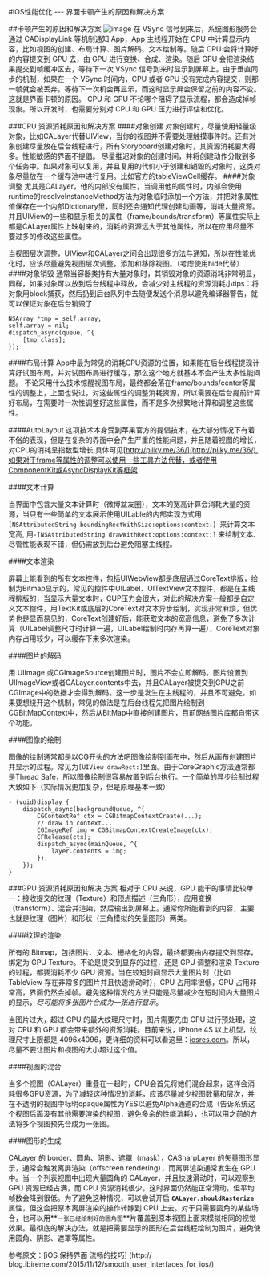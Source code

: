 #iOS性能优化 --- 界面卡顿产生的原因和解决方案

##卡顿产生的原因和解决方案
![image](http://blog.ibireme.com/wp-content/uploads/2015/11/ios_frame_drop.png)
在 VSync 信号到来后，系统图形服务会通过 CADisplayLink 等机制通知 App，App 主线程开始在 CPU 中计算显示内容，比如视图的创建、布局计算、图片解码、文本绘制等。随后 CPU 会将计算好的内容提交到 GPU 去，由 GPU 进行变换、合成、渲染。随后 GPU 会把渲染结果提交到帧缓冲区去，等待下一次 VSync 信号到来时显示到屏幕上。由于垂直同步的机制，如果在一个 VSync 时间内，CPU 或者 GPU 没有完成内容提交，则那一帧就会被丢弃，等待下一次机会再显示，而这时显示屏会保留之前的内容不变。这就是界面卡顿的原因。
CPU 和 GPU 不论哪个阻碍了显示流程，都会造成掉帧现象。所以开发时，也需要分别对 CPU 和 GPU 压力进行评估和优化。

###CPU 资源消耗原因和解决方案
####对象创建
对象创建时，尽量使用轻量级对象，比如CALayer代替UIView，当你的视图并不需要处理触摸事件时。还有对象创建尽量放在后台线程进行，所有Storyboard创建对象时，其资源消耗要大得多。性能敏感的界面不提倡。
尽量推迟对象的创建时间，并将创建动作分散到多个任务中。如果对象可以复用，并且复用的代价小于创建和销毁的对象时，这类对象尽量放在一个缓存池中进行复用。比如官方的tableViewCell缓存。
####对象调整
尤其是CALayer，他的内部没有属性，当调用他的属性时，内部会使用runtime的resolveInstanceMethod方法为对象临时添加一个方法，并把对象属性值保存在一个内部Dictionary里，同时还会通知代理创建动画等，消耗大量资源。并且UIView的一些和显示相关的属性（frame/bounds/transform）等属性实际上都是CALayer属性上映射来的，消耗的资源远大于其他属性，所以在应用尽量不要过多的修改这些属性。

当视图层次调整，UIView和CALayer之间会出现很多方法与通知，所以在性能优化时，应该尽量避免视图层次调整，添加和移除视图。（考虑使用hide代替）
####对象销毁
通常当容器类持有大量对象时，其销毁对象的资源消耗非常明显，同样，如果对象可以放到后台线程中释放，会减少对主线程的资源消耗小tips：将对象用block捕获，然后扔到后台队列中去随便发送个消息以避免编译器警告，就可以保证对象在后台销毁了
```objc
NSArray *tmp = self.array;
self.array = nil;
dispatch_async(queue, ^{
    [tmp class];
});
```
####布局计算
App中最为常见的消耗CPU资源的位置，如果能在后台线程提现计算好试图布局，并对试图布局进行缓存，那么这个地方就基本不会产生太多性能问题。
不论采用什么技术惊醒视图布局，最终都会落在frame/bounds/center等属性的调整上，上面也说过，对这些属性的调整消耗资源，所以需要在后台提前计算好布局，在需要时一次性调整好这些属性，而不是多次频繁地计算和调整这些属性。

####AutoLayout
这项技术本身受到苹果官方的提倡技术，在大部分情况下有着不俗的表现，但是在复杂的界面中会产生严重的性能问题，并且随着视图的增长，对CPU的消耗呈指数型增长,具体可见[http://pilky.me/36/](http://pilky.me/36/).如果对于frame等属性的调整可以使用一些工具方法代替，或者使用ComponentKit或AsyncDisplayKit等框架

####文本计算

当界面中包含大量文本计算时（微博盆友圈），文本的宽高计算会消耗大量的资源，当只有一些简单的文本展示使用UILable的内部实现方式用 `[NSAttributedString boundingRectWithSize:options:context:] `来计算文本宽高, 用`-[NSAttributedString drawWithRect:options:context:]` 来绘制文本.尽管性能表现不错，但仍需放到后台避免阻塞主线程。

####文本渲染

屏幕上能看到的所有文本控件，包括UIWebView都是底层通过CoreText排版，绘制为Bitmap显示的，常见的控件中UILabel、UITextView文本控件，都是在主线程排版的，当显示大量文本时，CUP压力会很大，对此的解决方案一般都是自定义文本控件，用TextKit或底层的CoreText对文本异步绘制，实现非常麻烦，但优势也是显而易见的，CoreText创建好后，能获取文本的宽高信息，避免了多次计算（UILabel调整尺寸时计算一遍，UILabel绘制时内存再算一遍），CoreText对象内存占用较少，可以缓存下来多次渲染。

####图片的解码

用 UIImage 或CGImageSource创建图片时，图片不会立即解码。图片设置到UIImageView或者CALayer.contents中去，并且CALayer被提交到GPU之前CGImage中的数据才会得到解码。这一步是发生在主线程的，并且不可避免。如果要想绕开这个机制，常见的做法是在后台线程先把图片绘制到CGBitMapContext中，然后从BitMap中直接创建图片，目前网络图片库都自带这个功能。

####图像的绘制

图像的绘制通常都是以CG开头的方法吧图像绘制到画布中，然后从画布创建图片并显示的过程。常见为`[UIView drawRect:]`里面。由于CoreGraphic方法通常都是Thread Safe，所以图像绘制很容易放置到后台执行。一个简单的异步绘制过程大致如下（实际情况更加复杂，但是原理基本一致）
```objc
- (void)display {
    dispatch_async(backgroundQueue, ^{
        CGContextRef ctx = CGBitmapContextCreate(...);
        // draw in context...
        CGImageRef img = CGBitmapContextCreateImage(ctx);
        CFRelease(ctx);
        dispatch_async(mainQueue, ^{
            layer.contents = img;
        });
    });
}
```

###GPU 资源消耗原因和解决
方案
相对于 CPU 来说，GPU 能干的事情比较单一：接收提交的纹理（Texture）和顶点描述（三角形），应用变换（transform）、混合并渲染，然后输出到屏幕上。通常你所能看到的内容，主要也就是纹理（图片）和形状（三角模拟的矢量图形）两类。

####纹理的渲染

所有的 Bitmap，包括图片、文本、栅格化的内容，最终都要由内存提交到显存，绑定为 GPU Texture。不论是提交到显存的过程，还是 GPU 调整和渲染 Texture 的过程，都要消耗不少 GPU 资源。当在较短时间显示大量图片时（比如 TableView 存在非常多的图片并且快速滑动时），CPU 占用率很低，GPU 占用非常高，界面仍然会掉帧。避免这种情况的方法只能是尽量减少在短时间内大量图片的显示，*尽可能将多张图片合成为一张进行显示*。

当图片过大，超过 GPU 的最大纹理尺寸时，图片需要先由 CPU 进行预处理，这对 CPU 和 GPU 都会带来额外的资源消耗。目前来说，iPhone 4S 以上机型，纹理尺寸上限都是 4096x4096，更详细的资料可以看这里：[iosres.com](http://iosres.com/)。所以，尽量不要让图片和视图的大小超过这个值。

####视图的混合

当多个视图（CALayer）重叠在一起时，GPU会首先将她们混合起来，这样会消耗很多GPU资源，为了减轻这种情况的消耗，应该尽量减少视图数量和层次，并在不透明的视图中标明opaque属性为YES以避免Alpha通道的合成（告诉系统这个视图后面没有其他需要渲染的视图，避免多余的性能消耗），也可以用之前的方法将多个视图预先合成为一张图。

####图形的生成

CALayer 的 border、圆角、阴影、遮罩（mask），CASharpLayer 的矢量图形显示，通常会触发离屏渲染（offscreen rendering），而离屏渲染通常发生在 GPU 中。当一个列表视图中出现大量圆角的 CALayer，并且快速滑动时，可以观察到 GPU 资源已经占满，而 CPU 资源消耗很少。这时界面仍然能正常滑动，但平均帧数会降到很低。为了避免这种情况，可以尝试开启 **`CALayer.shouldRasterize`** 属性，但这会把原本离屏渲染的操作转嫁到 CPU 上去。对于只需要圆角的某些场合，也可以用**`一张已经绘制好的圆角图`**片覆盖到原本视图上面来模拟相同的视觉效果。最彻底的解决办法，就是把需要显示的图形在后台线程绘制为图片，避免使用圆角、阴影、遮罩等属性。

参考原文：[iOS 保持界面
流畅的技巧]
(http://
blog.ibireme.com/2015/11/12/smooth_user_interfaces_for_ios/)